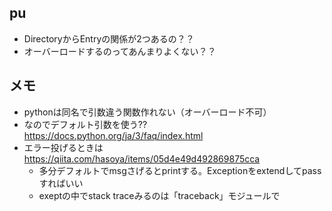 ## pu
- DirectoryからEntryの関係が2つあるの？？
- オーバーロードするのってあんまりよくない？？

## メモ
- pythonは同名で引数違う関数作れない（オーバーロード不可）
- なのでデフォルト引数を使う??
https://docs.python.org/ja/3/faq/index.html
- エラー投げるときは
  https://qiita.com/hasoya/items/05d4e49d492869875cca
  - 多分デフォルトでmsgさげるとprintする。Exceptionをextendしてpassすればいい
  - exeptの中でstack traceみるのは「traceback」モジュールで